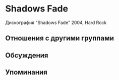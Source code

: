 # Shadows Fade

Дискография
"Shadows Fade" 2004, Hard Rock

## Отношения с другими группами


## Обсуждения


## Упоминания

